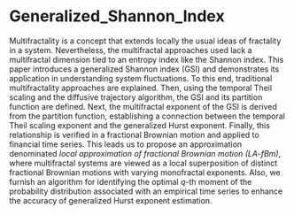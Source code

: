 # Generalized_Shannon_Index
Multifractality is a concept that extends locally the usual ideas of fractality in a system. Nevertheless, the multifractal approaches used lack a multifractal dimension tied to an entropy index like the Shannon index. This paper introduces a generalized Shannon index (GSI) and demonstrates its application in understanding system fluctuations. To this end, traditional multifractality approaches are explained. Then, using the temporal Theil scaling and the diffusive trajectory algorithm, the GSI and its partition function are defined. Next, the multifractal exponent of the GSI is derived from the partition function, establishing a connection between the temporal Theil scaling exponent and the generalized Hurst exponent. Finally, this relationship is verified in a fractional Brownian motion and applied to financial time series. This leads us to propose an approximation denominated _local approximation of fractional Brownian motion (LA-fBm)_, where multifractal systems are viewed as a local superposition of distinct fractional Brownian motions with varying monofractal exponents. Also, we furnish an algorithm for identifying the optimal $q$-th moment of the probability distribution associated with an empirical time series to enhance the accuracy of generalized Hurst exponent estimation.
